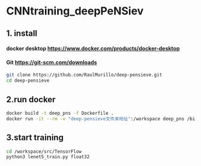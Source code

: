 # CNNtraining_deepPeNSiev
## 1. install
   #### docker desktop  https://www.docker.com/products/docker-desktop
   #### Git             https://git-scm.com/downloads

```bash
git clone https://github.com/RaulMurillo/deep-pensieve.git
cd deep-pensieve
```

## 2.run docker 
```bash
docker build -t deep_pns -f Dockerfile .
docker run -it --rm -v "deep-pensieve文件夹地址":/workspace deep_pns /bin/bash
```

## 3.start training
```bash
cd /workspace/src/TensorFlow
python3 lenet5_train.py float32
```

